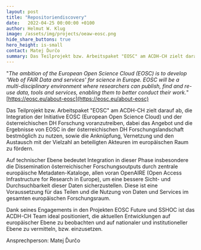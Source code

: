 ```yaml
---
layout: post
title: "Repositoriendiscovery"
date:   2022-04-25 00:00:00 +0100
author: Helmut W. Klug
image: /assets/img/projects/oeaw-eosc.png
hide_share_buttons: true
hero_height: is-small
contact: Matej Ďurčo
summary: Das Teilprojekt bzw. Arbeitspaket "EOSC" am ACDH-CH zielt darauf ab, die Integration der Initiative EOSC (European Open Science Cloud) und der österreichischen DH Forschung voranzutreiben.
---
```

"*The ambition of the European Open Science Cloud (EOSC) is to develop 'Web of FAIR Data and services' for science in Europe. EOSC will be a multi-disciplinary environment where researchers can publish, find and re-use data, tools and services, enabling them to better conduct their work.*"
[https://eosc.eu/about-eosc](https://eosc.eu/about-eosc)

Das Teilprojekt bzw. Arbeitspaket "EOSC" am ACDH-CH zielt darauf ab, die Integration der Initiative EOSC (European Open Science Cloud) und der österreichischen DH Forschung voranzutreiben, dabei das Angebot und die Ergebnisse von EOSC in der österreichischen DH Forschungslandschaft bestmöglich zu nutzen, sowie die Anknüpfung, Vernetzung und den Austausch mit der Vielzahl an beteiligten Akteuren im europäischen Raum zu fördern.

Auf technischer Ebene bedeutet Integration in dieser Phase insbesondere die Dissemination österreichischer Forschungsoutputs durch zentrale europäische Metadaten-Kataloge, allen voran OpenAIRE (Open Access Infrastructure for Research in Europe), um eine bessere Sicht- und Durchsuchbarkeit dieser Daten sicherzustellen. Diese ist eine Voraussetzung für das Teilen und die Nutzung von Daten und Services im gesamten europäischen Forschungsraum. 

Dank seines Engagements in den Projekten EOSC Future und SSHOC ist das ACDH-CH Team ideal positioniert, die aktuellen Entwicklungen auf europäischer Ebene zu beobachten und auf nationaler und institutioneller Ebene zu vermitteln, bzw. einzusetzen.
 
Ansprechperson: Matej Ďurčo
